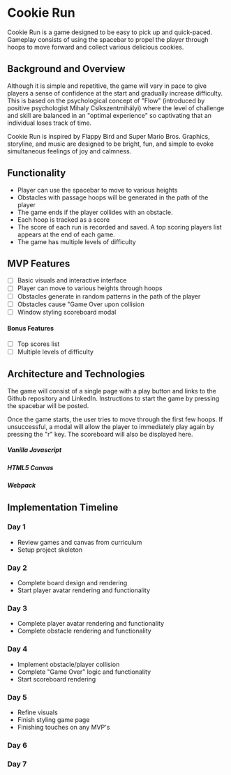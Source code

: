 # Cookie Run

Cookie Run is a game designed to be easy to pick up and quick-paced. Gameplay consists of using the spacebar to propel the player through hoops to move forward and collect various delicious cookies. 

## Background and Overview

Although it is simple and repetitive, the game will vary in pace to give players a sense of confidence at the start and gradually increase difficulty. This is based on the psychological concept of "Flow" (introduced by positive psychologist Mihaly Csíkszentmihályi) where the level of challenge and skill are balanced in an "optimal experience" so captivating that an individual loses track of time. 

Cookie Run is inspired by Flappy Bird and Super Mario Bros. Graphics, storyline, and music are designed to be bright, fun, and simple to evoke simultaneous feelings of joy and calmness. 

## Functionality

   - Player can use the spacebar to move to various heights
   - Obstacles with passage hoops will be generated in the path of the player
   - The game ends if the player collides with an obstacle. 
   - Each hoop is tracked as a score
   - The score of each run is recorded and saved. A top scoring players list appears at the end of each game. 
   - The game has multiple levels of difficulty

## MVP Features

   - [ ] Basic visuals and interactive interface
   - [ ] Player can move to various heights through hoops
   - [ ] Obstacles generate in random patterns in the path of the player 
   - [ ] Obstacles cause "Game Over upon collision 
   - [ ] Window styling scoreboard modal
   
#### Bonus Features
   - [ ] Top scores list 
   - [ ] Multiple levels of difficulty

## Architecture and Technologies
  
  The game will consist of a single page with a play button and links to the Github repository and LinkedIn. Instructions to start the game by pressing the spacebar will be posted. 

  Once the game starts, the user tries to move through the first few hoops. If unsuccessful, a modal will allow the player to immediately play again by pressing the "r" key. The scoreboard will also be displayed here. 

  ##### Vanilla Javascript
  ##### HTML5 Canvas
  ##### Webpack

## Implementation Timeline

### Day 1 
  - Review games and canvas from curriculum
  - Setup project skeleton
  
### Day 2
  - Complete board design and rendering
  - Start player avatar rendering and functionality


### Day 3
  - Complete player avatar rendering and functionality
  - Complete obstacle rendering and functionality
  

### Day 4
  - Implement obstacle/player collision
  - Complete "Game Over" logic and functionality
  - Start scoreboard rendering


### Day 5
  - Refine visuals
  - Finish styling game page
  - Finishing touches on any MVP's

### Day 6

### Day 7